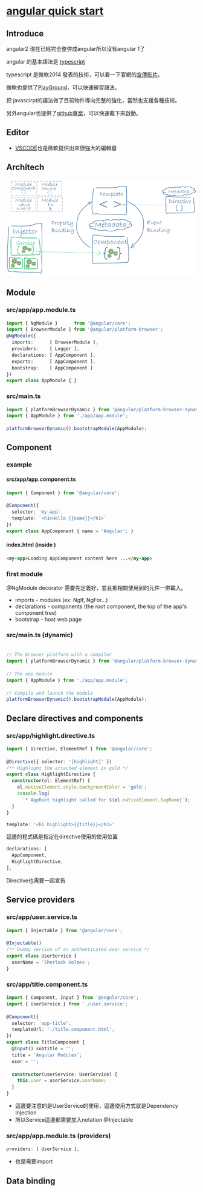 # [angular quick start](https://github.com/angular/quickstart)

## Introduce

angular2 現在已經完全整併成angular所以沒有angular 1了

angular 的基本語法是 [typescript](https://goo.gl/ASPxWm)

typescript 是微軟2014 發表的技術，可以看一下官網的[宣傳影片](http://video.ch9.ms/ch9/4ae3/062c336d-9cf0-498f-ae9a-582b87954ae3/B881_mid.mp4)。

微軟也提供了[PlayGround](https://www.typescriptlang.org/play/)，可以快速練習語法。

把 javascirpt的語法做了目前物件導向完整的強化，當然也支援各種技術。

另外angular也提供了[github專案](https://github.com/angular/quickstart)，可以快速載下來啟動。

## Editor

* [VSCODE](https://code.visualstudio.com/)也是微軟提供出來很強大的編輯器

## Architech

![](readmeSrc/overview2.png)

## Module

### src/app/app.module.ts

```typescript
import { NgModule }      from '@angular/core';
import { BrowserModule } from '@angular/platform-browser';
@NgModule({
  imports:      [ BrowserModule ],
  providers:    [ Logger ],
  declarations: [ AppComponent ],
  exports:      [ AppComponent ],
  bootstrap:    [ AppComponent ]
})
export class AppModule { }
```

### src/main.ts
```typescript
import { platformBrowserDynamic } from '@angular/platform-browser-dynamic';
import { AppModule } from './app/app.module';

platformBrowserDynamic().bootstrapModule(AppModule);
```

## Component

### example 

#### src/app/app.component.ts
```typescript
import { Component } from '@angular/core';

@Component({
  selector: 'my-app',
  template: `<h1>Hello {{name}}</h1>`
})
export class AppComponent { name = 'Angular'; }

```

#### index.html (inside <body>)
```html
<my-app>Loading AppComponent content here ...</my-app>

```

### first module

@NgModule decorator 需要先定義好，並且把相關使用到的元件一併載入。

* imports - modules (ex: NgIf, NgFor...)
* declarations - components (the root component, the top of the app's component tree)
* bootstrap - host web page

### src/main.ts (dynamic)
```typescript

// The browser platform with a compiler
import { platformBrowserDynamic } from '@angular/platform-browser-dynamic';

// The app module
import { AppModule } from './app/app.module';

// Compile and launch the module
platformBrowserDynamic().bootstrapModule(AppModule);
```

## Declare directives and components

### src/app/highlight.directive.ts

```typescript
import { Directive, ElementRef } from '@angular/core';

@Directive({ selector: '[highlight]' })
/** Highlight the attached element in gold */
export class HighlightDirective {
  constructor(el: ElementRef) {
    el.nativeElement.style.backgroundColor = 'gold';
    console.log(
      `* AppRoot highlight called for ${el.nativeElement.tagName}`);
  }
}
```


```typescript
template: '<h1 highlight>{{title}}</h1>'
```
這邊的程式碼是指定在directive使用的使用位置


```typescript
declarations: [
  AppComponent,
  HighlightDirective,
],
```
Directive也需要一起宣告

## Service providers

### src/app/user.service.ts
```typescript
import { Injectable } from '@angular/core';

@Injectable()
/** Dummy version of an authenticated user service */
export class UserService {
  userName = 'Sherlock Holmes';
}
```

### src/app/title.component.ts
```typescript
import { Component, Input } from '@angular/core';
import { UserService } from './user.service';

@Component({
  selector: 'app-title',
  templateUrl: './title.component.html',
})
export class TitleComponent {
  @Input() subtitle = '';
  title = 'Angular Modules';
  user = '';

  constructor(userService: UserService) {
    this.user = userService.userName;
  }
}
```
* 這邊要注意的是UserService的使用，這邊使用方式就是Dependency Injection
* 所以Service這邊都需要加入notation @Injectable

### src/app/app.module.ts (providers)
```typescript
providers: [ UserService ],
```
* 也是需要import

## Data binding

### 



